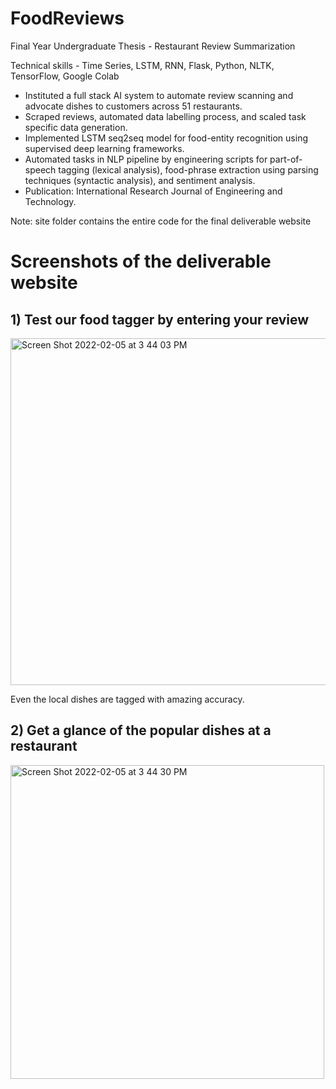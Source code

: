 # FoodReviews

Final Year Undergraduate Thesis - Restaurant Review Summarization

Technical skills - Time Series, LSTM, RNN, Flask, Python, NLTK, TensorFlow, Google Colab

- Instituted a full stack AI system to automate review scanning and advocate dishes to customers across 51 restaurants.
- Scraped reviews, automated data labelling process, and scaled task specific data generation.
- Implemented LSTM seq2seq model for food-entity recognition using supervised deep learning frameworks.
- Automated tasks in NLP pipeline by engineering scripts for part-of-speech tagging (lexical analysis), food-phrase extraction using parsing techniques (syntactic analysis), and sentiment analysis.
- Publication: International Research Journal of Engineering and Technology.

Note: site folder contains the entire code for the final deliverable website

# Screenshots of the deliverable website

## 1) Test our food tagger by entering your review 

<img width="555" alt="Screen Shot 2022-02-05 at 3 44 03 PM" src="https://user-images.githubusercontent.com/35873124/152658377-da1d54ee-3706-4f1f-b4df-3b0d32cf05bf.png">

Even the local dishes are tagged with amazing accuracy.

## 2) Get a glance of the popular dishes at a restaurant

<img width="502" alt="Screen Shot 2022-02-05 at 3 44 30 PM" src="https://user-images.githubusercontent.com/35873124/152658404-d4456275-93ff-407b-af02-dfe0d391546d.png">
